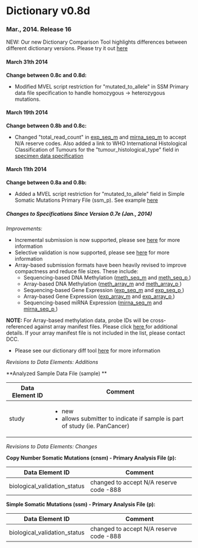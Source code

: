 # Dictionary v0.8d

### Mar., 2014. Release 16

NEW: Our new Dictionary Comparison Tool highlights differences between different dictionary versions. Please try it out [here][15]

#### **March 31th 2014**
**Change between 0.8c and 0.8d:**

* Modified MVEL script restriction for "mutated_to_allele" in SSM Primary data file specification to handle homozygous -> heterozygous mutations.

#### **March 19th 2014**
**Change between 0.8b and 0.8c:**

* Changed "total_read_count" in [exp_seq_m](http://docs.icgc.org/sequencing-based-gene-expression-expseq-analysis-metadata-file-m) and [mirna_seq_m](http://docs.icgc.org/sequencing-based-mirna-expression-mirnaseq-analysis-metadata-file-m) to accept N/A reserve codes. Also added a link to WHO International Histological Classification of Tumours for the "tumour_histological_type" field in [specimen data specification](http://docs.icgc.org/specimen-data-file-specimen)

#### **March 11th 2014**
**Change between 0.8a and 0.8b:**

* Added a MVEL script restriction for "mutated_to_allele" field in Simple Somatic Mutations Primary File (ssm_p). See example [here](http://docs.icgc.org/mvel-script-restriction-examples)

##### Changes to Specifications Since Version 0.7e (Jan., 2014)

_Improvements:_

* Incremental submission is now supported, please see [here][1] for more information
* Selective validation is now supported, please see [here][2] for more information
* Array-based submission formats have been heavily revised to improve compactness and reduce file sizes. These include:
    * Sequencing-based DNA Methylation ([meth_seq_m][3] and [ meth_seq_p ][4])
    * Array-based DNA Methylation ([meth_array_m][5] and [ meth_array_p ][6])
    * Sequencing-based Gene Expression ([exp_seq_m][7] and [ exp_seq_p ][8])
    * Array-based Gene Expression ([exp_array_m][9] and [ exp_array_p ][10])
    * Sequencing-based miRNA Expression ([mirna_seq_m][11] and [ mirna_seq_p ][12])

**NOTE:** For Array-based methylation data, probe IDs will be cross-referenced against array manifest files. Please click [ here ][13] for additional details. If your array manifest file is not included in the list, please contact DCC.

* Please see our dictionary diff tool [here][14] for more information

_Revisions to Data Elements: Additions_

**Analyzed Sample Data File (sample) **

| Data Element ID |  Comment |
| ----- | ---- |
| study |<ul><li>new</li><li>allows submitter to indicate if sample is part of study (ie. PanCancer)</li></ul> |



_Revisions to Data Elements: Changes_

**Copy Number Somatic Mutations (cnsm) - Primary Analysis File (p):**

| Data Element ID |  Comment |
| ----- | ---- |
| biological_validation_status | changed to accept N/A reserve code -888 |



**Simple Somatic Mutations (ssm) - Primary Analysis File (p):**

| Data Element ID |  Comment |
| ----- | ---- |
| biological_validation_status | changed to accept N/A reserve code -888 |



[1]: https://docs.icgc.org/incremental-submission-feature
[2]: https://docs.icgc.org/selective-validation-feature
[3]: http://docs.icgc.org/sequencing-based-dna-methylation-methseq-analysis-metadata-file-m
[4]: http://docs.icgc.org/sequencing-based-dna-methylation-methseq-primary-file-p
[5]: http://docs.icgc.org/array-based-dna-methylation-metharray-analysis-metadata-file-m
[6]: http://docs.icgc.org/array-based-dna-methylation-metharray-primary-file-p
[7]: http://docs.icgc.org/sequencing-based-gene-expression-expseq-analysis-metadata-file-m
[8]: http://docs.icgc.org/sequencing-based-gene-expression-expseq-primary-file-p
[9]: http://docs.icgc.org/array-based-gene-expression-exparray-analysis-metadata-file-m
[10]: http://docs.icgc.org/array-based-gene-expression-exparray-primary-file-p
[11]: http://docs.icgc.org/sequencing-based-mirna-expression-mirnaseq-analysis-metadata-file-m
[12]: http://docs.icgc.org/sequencing-based-mirna-expression-mirnaseq-primary-file-p
[13]: http://docs.icgc.org/methylation-array-manifests
[14]: http://docs.icgc.org/dictionary/viewer/
[15]: http://docs.icgc.org/dictionary/viewer/
